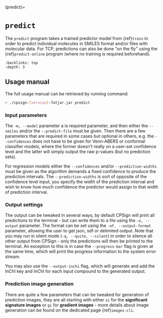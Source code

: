 
(predict)=

# `predict`

The `predict` program takes a trained predictor model from {ref}`train` in order to predict individual molecules in SMILES format and/or files with molecular data. For TCP, predictions can also be done "on the fly" using the {ref}`predict-online` program (where no training is required beforehand).

```{contents} Table of Contents
:backlinks: top
:depth: 3
```

## Usage manual

The full usage manual can be retrieved by running command:

```bash
> ./cpsign-[version]-fatjar.jar predict
```

### Input parameters
The `-m, --model` parameter a is required parameter, and then either the `--smiles` and/or the `--predict-file` must be given. Then there are a few parameters that are required in some cases but optional in others, e.g. the `--confidences` does not have to be given for Venn-ABERS or conformal classifier models, where the former doesn't really on a user-set confidence level and the latter will simply output the raw p-values (but no prediction sets). 

For regression models either the `--confidences` and/or `--prediction-widths` must be given as the algorithm demands a fixed confidence to produce the prediction intervals. The `--prediction-widths` is sort of opposite of the confidence level input, you specify the width of the prediction interval and wish to know how much confidence the predictor would assign to that width of prediction interval.

### Output settings
The output can be tweaked in several ways, by default CPSign will print all predictions to the terminal - but can write them to a file using the `-o, --output` parameter. The format can be set using the `-of, --output-format` parameter, allowing the user to get json, sdf or delimited output. Note that you may run in silent mode (`-q, --quite, --silent`) in order to silence all other output from CPSign - only the predictions will then be printed to the terminal. An exception to this is in case the `--progress-bar` flag is given at the same time, which will print the progress information to the system error stream.

You may also use the `--output-inchi` flag, which will generate and add the InChI key and InChI for each input compound to the generated output.

### Prediction image generation
There are quite a few parameters that can be tweaked for generation of prediction images, they are all starting with either `si` for the **significant signature images** or `gi` for **gradient images** - more details about image generation can be found on the dedicated page {ref}`images-cli`.


